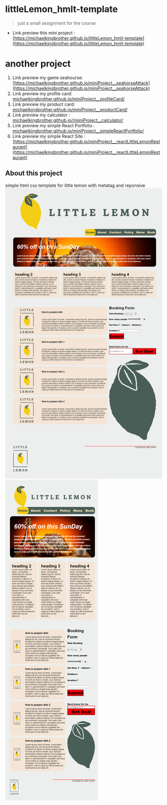 # littleLemon_hmlt-template
> just a small assignment for the course

- Link preview this mini project : [https://michaelkingbrother.github.io/littleLemon_hmlt-template](https://michaelkingbrother.github.io/littleLemon_hmlt-template)

# another project
1. Link preview my game seahourse: [https://michaelkingbrother.github.io/miniProject__seahorseAttack](https://michaelkingbrother.github.io/miniProject__seahorseAttack)
2. Link preview my profile card: [michaelkingbrother.github.io/miniProject__profileCard/](https://michaelkingbrother.github.io/miniProject__profileCard/)
3. Link preview my product card: [michaelkingbrother.github.io/miniProject__productCard/](https://michaelkingbrother.github.io/miniProject__productCard/)
4. Link preview my calculator : [michaelkingbrother.github.io//miniProject__calculator/](https://michaelkingbrother.github.io//miniProject__calculator/)
5. Link preview my simple React Portfolio : [michaelkingbrother.github.io/miniProject__simpleReactPortfolio/](https://michaelkingbrother.github.io/miniProject__simpleReactPortfolio/)
6. Link preview my simple React Site : [https://michaelkingbrother.github.io/miniProject__reactLittleLemonRestaurant](https://michaelkingbrother.github.io/miniProject__reactLittleLemonRestaurant)

## About this project
simple html css template for little lemon with metatag and reponsive
![Page view](/img/Capture_TrungHo_LittleLemon_index.html.png)
![Page view](/img/Capture_TrungHo_LittleLemon_thin_index.html.png)

